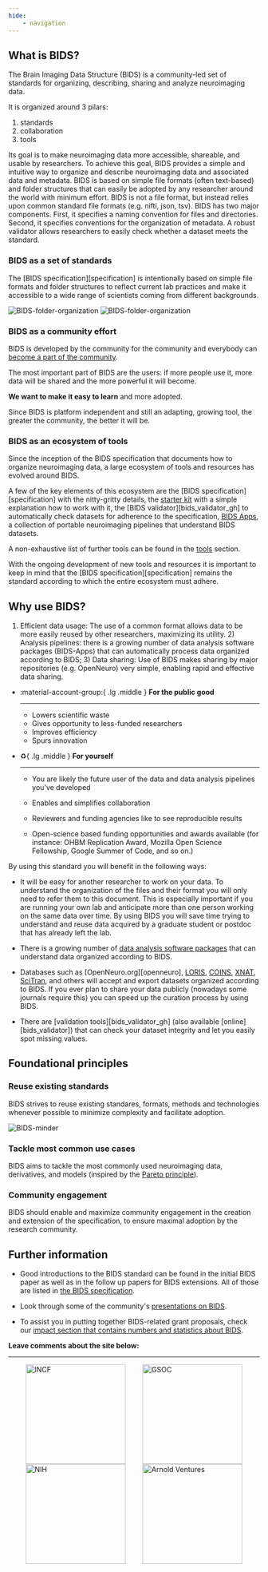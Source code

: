 ```yaml
---
hide:
    - navigation
---
```


## What is BIDS?

The Brain Imaging Data Structure (BIDS) is a community-led set of standards
for organizing, describing, sharing and analyze neuroimaging data.

It is organized around 3 pilars:

1.  standards
1.  collaboration
1.  tools

Its goal is to make neuroimaging data more accessible, shareable, and usable by researchers.
To achieve this goal, BIDS provides a simple and intuitive way to organize and describe neuroimaging data and associated data and metadata.
BIDS is based on simple file formats (often text-based) and folder structures that can easily be adopted by any researcher around the world with minimum effort.
BIDS is not a file format, but instead relies upon common standard file formats (e.g. nifti, json, tsv).
BIDS has two major components.
First, it specifies a naming convention for files and directories.
Second, it specifies conventions for the organization of metadata.
A robust validator allows researchers to easily check whether a dataset meets the standard.



### BIDS as a set of standards

<!-- a set standardized method of organizing data -->

The [BIDS specification][specification] is intentionally based on simple file formats and folder structures
to reflect current lab practices and make it accessible to a wide range of scientists coming from different backgrounds.

![BIDS-folder-organization](./assets/img/dicom-reorganization-transparent-black_1000x477.png#only-light)
![BIDS-folder-organization](./assets/img/dicom-reorganization-transparent-white_1000x477.png#only-dark)

### BIDS as a community effort

<!-- a large community of researchers contributed to make sure that it includes what is needed to make the data usable -->

BIDS is developed by the community for the community
and everybody can [become a part of the community](./extensions/index.md).

The most important part of BIDS are the users:
if more people use it, more data will be shared and the more powerful it will become.

<strong>We want to make it easy to learn</strong> and more adopted.

Since BIDS is platform independent
and still an adapting, growing tool, the greater the community, the better it will be.

### BIDS as an ecosystem of tools

<!-- A large ecosystem of tools and datasets based on BIDS has emerged, making BIDS the foundation for much neuroimaging analysis. -->

Since the inception of the BIDS specification that documents how to organize neuroimaging data,
a large ecosystem of tools and resources has evolved around BIDS.

A few of the key elements of this ecosystem are
the [BIDS specification][specification] with the nitty-gritty details,
the [starter kit](./getting_started/index.md) with a simple explanation how to work with it,
the [BIDS validator][bids_validator_gh] to automatically check datasets for adherence to the specification,
[BIDS Apps](./tools/bids-apps.md), a collection of portable neuroimaging pipelines that understand BIDS datasets.

A non-exhaustive list of further tools can be found in the [tools](./tools/index.md) section.

With the ongoing development of new tools and resources it is important to keep in mind
that the [BIDS specification][specification]
remains the standard according to which the entire ecosystem must adhere.

## Why use BIDS?

1) Efficient data usage: The use of a common format allows data to be more easily reused by other researchers, maximizing its utility.  2) Analysis pipelines: there is a growing number of data analysis software packages (BIDS-Apps) that can automatically process data organized according to BIDS; 3) Data sharing: Use of BIDS makes sharing by major repositories (e.g. OpenNeuro) very simple, enabling rapid and effective data sharing.

<div class="grid cards" markdown>

-   :material-account-group:{ .lg .middle } **For the public good**

    ---

    -   Lowers scientific waste
    -   Gives opportunity to less-funded researchers
    -   Improves efficiency
    -   Spurs innovation

-   :recycle:{ .lg .middle } **For yourself**

    ---

    -   You are likely the future user of the data and data analysis pipelines you’ve developed

    -   Enables and simplifies collaboration

    -   Reviewers and funding agencies like to see reproducible results

    -   Open-science based funding opportunities and awards available
        (for instance: OHBM Replication Award, Mozilla Open Science Fellowship,
        Google Summer of Code, and so on.)

</div>

By using this standard you will benefit in the following ways:

-   It will be easy for another researcher to work on your data.
    To understand the organization of the files and their format you will only need to refer them to this document.
    This is especially important if you are running your own lab and anticipate more than one person working on the same data over time.
    By using BIDS you will save time trying to understand and reuse data acquired by a graduate student or postdoc that has already left the lab.

-   There is a growing number of [data analysis software packages](./tools/index.md) that can understand data organized according to BIDS.

-   Databases such as [OpenNeuro.org][openneuro], [LORIS](http://www.loris.ca), [COINS](https://coins.trendscenter.org), [XNAT](https://central.xnat.org/), [SciTran](https://scitran.github.io/), and others will accept and export datasets organized according to BIDS.
    If you ever plan to share your data publicly (nowadays some journals require this) you can speed up the curation process by using BIDS.

-   There are [validation tools][bids_validator_gh] (also available [online][bids_validator]) that can check your dataset integrity and let you easily spot missing values.

## Foundational principles

### Reuse existing standards

BIDS strives to reuse existing standares, formats, methods and technologies
whenever possible to minimize complexity and facilitate adoption.

![BIDS-minder](./assets/img/BIDS-minder.svg)

###  Tackle most common use cases

BIDS aims to tackle the most commonly used neuroimaging data, derivatives, and models
(inspired by the [Pareto principle](https://en.wikipedia.org/wiki/Pareto_principle)).

### Community engagement

BIDS should enable and maximize community engagement in the creation and extension of the specification,
to ensure maximal adoption by the research community.

## Further information

-   Good introductions to the BIDS standard can be found in the initial BIDS paper
    as well as in the follow up papers for BIDS extensions.
    All of those are listed in [the BIDS specification](https://bids-specification.readthedocs.io/en/latest/introduction.html#citing-bids).

-   Look through some of the community's [presentations on BIDS](https://osf.io/yn93h/).

-   To assist you in putting together BIDS-related grant proposals,
    check our [impact section that contains numbers and statistics about BIDS](./impact/index.md).

**Leave comments about the site below:**

<meta property="og:title" content="BIDS"/>
<script src="javascripts/giscus.js"></script>

---

<div style="display: flex; justify-content: space-evenly; align-items: center; flex-wrap: wrap">
  <div>
    <a href="https://www.incf.org/">
      <img src="./assets/img/logos/INCF.png"
           alt="INCF"
           width=200px>
    </a>
  </div>
  <div>
    <a href="https://summerofcode.withgoogle.com/">
      <img src="./assets/img/logos/GSoC_220px.png"
           alt="GSOC"
           width=200px>
    </a>
  </div>
  <div>
    <a href="http://grantome.com/grant/NIH/R24-MH114705-01">
      <img src="./assets/img/logos/NIH.png"
           alt="NIH"
            width=200px>
    </a>
  </div>
  <div>
    <a href="https://www.arnoldventures.org/newsroom/laura-and-john-arnold-foundation-announces-3-8-million-grant-to-stanford-university-to-improve-the-quality-of-neuroscience-research">
      <img src="./assets/img/logos/arnold_foundation.png"
           alt="Arnold Ventures"
           width=200px>
    </a>
  </div>
</div>
